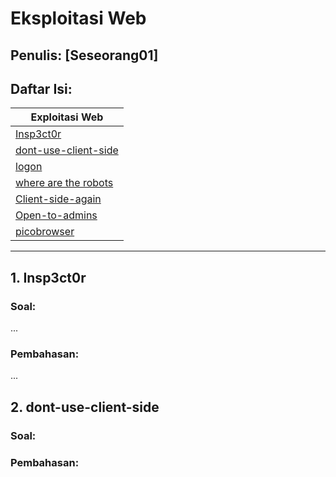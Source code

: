 # Eksploitasi Web

## Penulis: [Seseorang01]
## Daftar Isi:

| Exploitasi Web |
| ------------- |
| [Insp3ct0r]()|
| [dont-use-client-side]()|
| [logon]()|
| [where are the robots]()|
| [Client-side-again]()|
| [Open-to-admins]()|
| [picobrowser]()|

---
## 1. Insp3ct0r

### Soal:

...
    
### Pembahasan:

...

## 2. dont-use-client-side

### Soal:

### Pembahasan:

## 